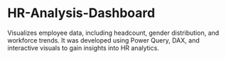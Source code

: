 # HR-Analysis-Dashboard
Visualizes employee data, including headcount, gender distribution, and workforce trends. It was developed using Power Query, DAX, and interactive visuals to gain insights into HR analytics.
